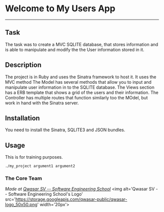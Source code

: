 # Welcome to My Users App
***

## Task
The task was to create a MVC SQLITE database, that stores information and is able 
to manipulate and modify the the User information stored in it.

## Description
The project is in Ruby and uses the Sinatra framework to host it. It uses the MVC method
The Model has several methods that allow you to input and manipulate user information in to the SQLITE database.
The Views section has a ERB template that shows a grid of the users and their information.
The Controller has multiple routes that function similarly too the MOdel, but work in hand with the Sinatra server.


## Installation
You need to install the Sinatra, SQLITE3 and JSON bundles.
## Usage
This is for training purposes.
```
./my_project argument1 argument2
```

### The Core Team


<span><i>Made at <a href='https://qwasar.io'>Qwasar SV -- Software Engineering School</a></i></span>
<span><img alt='Qwasar SV -- Software Engineering School's Logo' src='https://storage.googleapis.com/qwasar-public/qwasar-logo_50x50.png' width='20px'></span>
